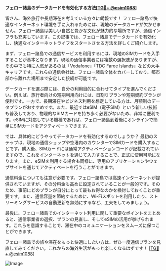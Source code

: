 **フェロー諸島のデータカードを有効化する方法[[TG💪+ @esim1088](https://t.me/s/esim1088)]**

皆さん、海外旅行や長期滞在を考えている方々に朗報です！ フェロー諸島で快適なインターネット環境を手に入れるためには、現地のデータカードが欠かせません。フェロー諸島は美しい自然と豊かな文化が魅力的な場所ですが、通信インフラも充実しています。この記事では、フェロー諸島でデータカードを有効化し、快適なインターネットライフをスタートさせる方法を詳しくご紹介します。

まず、フェロー諸島での通信サービスを利用するには、現地のSIMカードを入手することが基本となります。現地の通信事業者には複数の選択肢がありますが、その中でも特に人気があるのは「Vodafone」「TDC Faroe Islands」などの大手キャリアです。これらの通信会社は、フェロー諸島全体をカバーしており、都市部から離れた場所まで安定した接続が可能です。

データカードを選ぶ際には、自分の利用目的に合わせてタイプを選んでください。例えば、旅行者向けの短期利用向けには、日割りプランや短期契約プランが便利です。一方で、長期滞在やビジネス利用を想定している方は、月額制のデータプランがおすすめです。また、最近ではeSIM（電子SIM）という新しい技術も普及しており、物理的なSIMカードを持ち歩く必要がないため、非常に便利です。eSIMに対応している機種であれば、フェロー諸島到着後にオンラインで簡単にSIMカードをアクティベートできます。

では、具体的にどうやってデータカードを有効化するのでしょうか？ 最初のステップは、現地の通信ショップや空港内のカウンターでSIMカードを購入することです。購入後、SIMカードには通常アクティベーションコードが記載されていますので、これをインターネットを通じて入力することで、正式に使用可能になります。また、eSIMを利用する場合も同様に、専用のアプリケーションやウェブサイトを通じてアクティベートを行うことができます。

通信料金についても注意が必要です。フェロー諸島では高速インターネットが提供されていますが、その分料金も高めに設定されていることが一般的です。そのため、事前にどのプランが自分にとって最もお得なのかを検討しておくことが重要です。また、通信容量を節約するために、Wi-Fiスポットを利用したり、ストリーミングサービスの自動更新を無効にするなど、工夫をしてみましょう。

最後に、フェロー諸島でのインターネット利用に関して重要なポイントをまとめると、通信事業者の選択、プランの見直し、そしてeSIMの活用が挙げられます。これらを意識することで、滞在中のコミュニケーションをスムーズに保つことができます。

フェロー諸島での旅や滞在をもっと快適にしたい方は、ぜひ一度通信プランを見直してみてください。これからの海外生活がもっと楽しくなるはずです！ [[TG💪+ @esim1088](https://t.me/s/esim1088)]

![Image](https://i.postimg.cc/Y0z9fWf4/image.png)